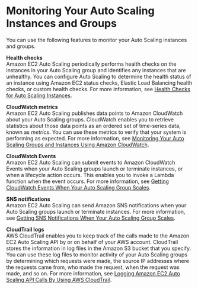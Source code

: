 # Monitoring Your Auto Scaling Instances and Groups<a name="as-monitoring-features"></a>

You can use the following features to monitor your Auto Scaling instances and groups\.

**Health checks**  
Amazon EC2 Auto Scaling periodically performs health checks on the instances in your Auto Scaling group and identifies any instances that are unhealthy\. You can configure Auto Scaling to determine the health status of an instance using Amazon EC2 status checks, Elastic Load Balancing health checks, or custom health checks\. For more information, see [Health Checks for Auto Scaling Instances](healthcheck.md)\.

**CloudWatch metrics**  
Amazon EC2 Auto Scaling publishes data points to Amazon CloudWatch about your Auto Scaling groups\. CloudWatch enables you to retrieve statistics about those data points as an ordered set of time\-series data, known as *metrics*\. You can use these metrics to verify that your system is performing as expected\. For more information, see [Monitoring Your Auto Scaling Groups and Instances Using Amazon CloudWatch](as-instance-monitoring.md)\.

**CloudWatch Events**  
Amazon EC2 Auto Scaling can submit events to Amazon CloudWatch Events when your Auto Scaling groups launch or terminate instances, or when a lifecycle action occurs\. This enables you to invoke a Lambda function when the event occurs\. For more information, see [Getting CloudWatch Events When Your Auto Scaling Group Scales](cloud-watch-events.md)\.

**SNS notifications**  
Amazon EC2 Auto Scaling can send Amazon SNS notifications when your Auto Scaling groups launch or terminate instances\. For more information, see [Getting SNS Notifications When Your Auto Scaling Group Scales](ASGettingNotifications.md)\.

**CloudTrail logs**  
AWS CloudTrail enables you to keep track of the calls made to the Amazon EC2 Auto Scaling API by or on behalf of your AWS account\. CloudTrail stores the information in log files in the Amazon S3 bucket that you specify\. You can use these log files to monitor activity of your Auto Scaling groups by determining which requests were made, the source IP addresses where the requests came from, who made the request, when the request was made, and so on\. For more information, see [Logging Amazon EC2 Auto Scaling API Calls By Using AWS CloudTrail](logging-using-cloudtrail.md)\.